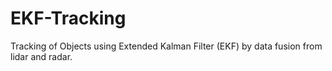 # EKF-Tracking
Tracking of Objects using Extended Kalman Filter (EKF) by data fusion from lidar and radar.

